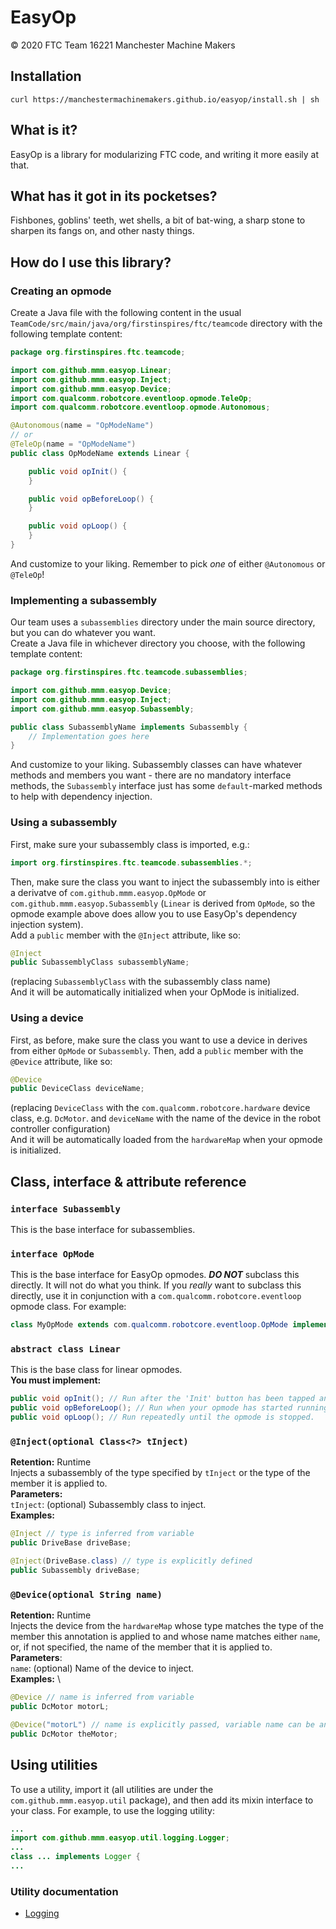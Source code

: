 # EasyOp
© 2020 FTC Team 16221 Manchester Machine Makers
## Installation
```sh-script
curl https://manchestermachinemakers.github.io/easyop/install.sh | sh
```

## What is it?
EasyOp is a library for modularizing FTC code, and writing it more easily at that.

## What has it got in its pocketses?
Fishbones, goblins' teeth, wet shells, a bit of bat-wing, a sharp stone to sharpen its fangs on, and other nasty things.

## How do I use this library?
### Creating an opmode
Create a Java file with the following content in the usual `TeamCode/src/main/java/org/firstinspires/ftc/teamcode` directory with the following template content:
```java
package org.firstinspires.ftc.teamcode;

import com.github.mmm.easyop.Linear;
import com.github.mmm.easyop.Inject;
import com.github.mmm.easyop.Device;
import com.qualcomm.robotcore.eventloop.opmode.TeleOp;
import com.qualcomm.robotcore.eventloop.opmode.Autonomous;

@Autonomous(name = "OpModeName")
// or
@TeleOp(name = "OpModeName")
public class OpModeName extends Linear {

    public void opInit() {
    }

    public void opBeforeLoop() {
    }

    public void opLoop() {
    }
}
```
And customize to your liking. Remember to pick *one* of either `@Autonomous` or `@TeleOp`!

### Implementing a subassembly
Our team uses a `subassemblies` directory under the main source directory, but you can do whatever you want. \
Create a Java file in whichever directory you choose, with the following template content:
```java
package org.firstinspires.ftc.teamcode.subassemblies;

import com.github.mmm.easyop.Device;
import com.github.mmm.easyop.Inject;
import com.github.mmm.easyop.Subassembly;

public class SubassemblyName implements Subassembly {
    // Implementation goes here
}
```
And customize to your liking. Subassembly classes can have whatever methods and members you want - there are no mandatory interface methods, the `Subassembly` interface just has some `default`-marked methods to help with dependency injection.

### Using a subassembly
First, make sure your subassembly class is imported, e.g.:
```java
import org.firstinspires.ftc.teamcode.subassemblies.*;
```
Then, make sure the class you want to inject the subassembly into is either a derivatve of `com.github.mmm.easyop.OpMode` or `com.github.mmm.easyop.Subassembly` (`Linear` is derived from `OpMode`, so the opmode example above does allow you to use EasyOp's dependency injection system). \
Add a `public` member with the `@Inject` attribute, like so:
```java
@Inject
public SubassemblyClass subassemblyName;
```
(replacing `SubassemblyClass` with the subassembly class name) \
And it will be automatically initialized when your OpMode is initialized.
### Using a device
First, as before, make sure the class you want to use a device in derives from either `OpMode` or `Subassembly`. Then, add a `public` member with the `@Device` attribute, like so:
```java
@Device
public DeviceClass deviceName;
```
(replacing `DeviceClass` with the `com.qualcomm.robotcore.hardware` device class, e.g. `DcMotor`. and `deviceName` with the name of the device in the robot controller configuration) \
And it will be automatically loaded from the `hardwareMap` when your opmode is initialized.

## Class, interface & attribute reference
### `interface Subassembly`
This is the base interface for subassemblies.
### `interface OpMode`
This is the base interface for EasyOp opmodes. ***DO NOT*** subclass this directly. It will not do what you think. If you _really_ want to subclass this directly, use it in conjunction with a `com.qualcomm.robotcore.eventloop` opmode class. For example:
```java
class MyOpMode extends com.qualcomm.robotcore.eventloop.OpMode implements com.github.mmm.easyop.OpMode {
```
### `abstract class Linear`
This is the base class for linear opmodes. \
**You must implement:**
```java
public void opInit(); // Run after the 'Init' button has been tapped and devices and subassemblies have been initialized
public void opBeforeLoop(); // Run when your opmode has started running, but before the main loop
public void opLoop(); // Run repeatedly until the opmode is stopped.
```
### `@Inject(optional Class<?> tInject)`
**Retention:** Runtime \
Injects a subassembly of the type specified by `tInject` or the type of the member it is applied to. \
**Parameters:** \
`tInject`: (optional) Subassembly class to inject. \
**Examples:**
```java
@Inject // type is inferred from variable
public DriveBase driveBase;
```
```java
@Inject(DriveBase.class) // type is explicitly defined
public Subassembly driveBase;
```

### `@Device(optional String name)`
**Retention:** Runtime \
Injects the device from the `hardwareMap` whose type matches the type of the member this annotation is applied to and whose name matches either `name`, or, if not specified, the name of the member that it is applied to. \
**Parameters**: \
`name`: (optional) Name of the device to inject. \
**Examples:** \
```java
@Device // name is inferred from variable
public DcMotor motorL;
```
```java
@Device("motorL") // name is explicitly passed, variable name can be anything
public DcMotor theMotor;
```

## Using utilities
To use a utility, import it (all utilities are under the `com.github.mmm.easyop.util` package), and then add its mixin interface to your class. For example, to use the logging utility:
```java
...
import com.github.mmm.easyop.util.logging.Logger;
...
class ... implements Logger {
...
```
### Utility documentation
- [Logging](util/logging)
